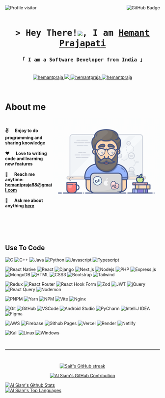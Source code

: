 <a   href="https://komarev.com/ghpvc/?username=hemantpraja">

  <img align="left" src="https://komarev.com/ghpvc/?username=hemantpraja&label=Visitors&color=0e75b6&style=flat" alt="Profile visitor" />
  <img  align="right" src="https://img.shields.io/github/followers/hemantpraja?label=Followers&style=social" alt="GitHub Badge">
</a>
<br/>
<br/>

<h1 align="center">
        <samp>> Hey There!<img src="https://raw.githubusercontent.com/MartinHeinz/MartinHeinz/master/wave.gif" width=30>, I am
                <b><a target="_blank" href="https://www.linkedin.com/in/hemantpr88/">Hemant Prajapati</a></b>
        </samp>
</h1>

<h3 align="center"> 
  <samp>
    「 I am a <b>Software Developer</b> from <b>India</b> 」
    <br>
    <br>
  </samp>
</h3>

<p align="center">
 <!-- <a href="https://www.pseudosoftservices.com/" target="_blank">
  <img src="https://img.shields.io/badge/Website-DC143C?style=for-the-badge&logo=medium&logoColor=white" alt="hemantpraja" />
 </a> -->
 <a href="https://www.linkedin.com/in/hemantpr88/" target="_blank">
  <img src="https://img.shields.io/badge/LinkedIn-0077B5?style=for-the-badge&logo=linkedin&logoColor=white" alt="hemantpraja"/>
 </a>
 <!-- <a href="https://dev.to/hemantpraja" target="_blank">
  <img src="https://img.shields.io/badge/dev.to-0A0A0A?style=for-the-badge&logo=dev.to&logoColor=white" alt="hemantpraja" />
 </a> -->
 <a href="https://x.com/HemantP31987529" target="_blank">
  <img src="https://img.shields.io/badge/Twitter-1DA1F2?style=for-the-badge&logo=twitter&logoColor=white" />
 </a>
 <a href="https://www.instagram.com/h_hemant_p/" target="_blank">
  <img src="https://img.shields.io/badge/Instagram-fe4164?style=for-the-badge&logo=instagram&logoColor=white" alt="hemantpraja" />
 </a> 
 <a href="https://www.facebook.com/profile.php?id=61555765354445" target="_blank">
  <img src="https://img.shields.io/badge/Facebook-20BEFF?&style=for-the-badge&logo=facebook&logoColor=white" alt="hemantpraja"  />
  </a> 
</p>
<br />

<!-- About Section -->

# About me

<h4>
 <img align="right" width="350" src="/assets/programmer.gif" alt="Coding gif" />
 <br/>

 ✌️ &emsp; Enjoy to do programming and sharing knowledge <br/><br/>
 ❤️ &emsp; Love to writing code and learning new features <br/><br/>
 📧 &emsp; Reach me anytime: hemantpraja88@gmail.com <br/><br/>
 💬 &emsp; Ask me about anything [here](https://github.com/hemantpraja/hemantpraja/issues)

</h4>

<br/>
<br/>
<br/>
<br/>

## Use To Code

![C](https://img.shields.io/badge/c-%2300599C.svg?style=for-the-badge&logo=c&logoColor=white)
![C++](https://img.shields.io/badge/c++-%2300599C.svg?style=for-the-badge&logo=c%2B%2B&logoColor=white)
![Java](https://img.shields.io/badge/java-%23ED8B00.svg?style=for-the-badge&logo=openjdk&logoColor=white)
![Python](https://img.shields.io/badge/python-3670A0?style=for-the-badge&logo=python&logoColor=ffd)
![Javascript](https://img.shields.io/badge/Javascript-F0DB4F?style=for-the-badge&labelColor=black&logo=javascript&logoColor=F0DB4F)
![Typescript](https://img.shields.io/badge/Typescript-007acc?style=for-the-badge&labelColor=black&logo=typescript&logoColor=007acc)

![React Native](https://img.shields.io/badge/React_Native-20232A?style=for-the-badge&logo=react&logoColor=61DAFB)
![React](https://img.shields.io/badge/-React-61DBFB?style=for-the-badge&labelColor=black&logo=react&logoColor=61DBFB)
![Django](https://img.shields.io/badge/django-%23092E20.svg?style=for-the-badge&logo=django&logoColor=white)
![Next.js](https://img.shields.io/badge/next.js-000000?style=for-the-badge&logo=nextdotjs&logoColor=white)
![Nodejs](https://img.shields.io/badge/Nodejs-3C873A?style=for-the-badge&labelColor=black&logo=node.js&logoColor=3C873A)
![PHP](https://img.shields.io/badge/php-%23777BB4.svg?style=for-the-badge&logo=php&logoColor=white)
![Express.js](https://img.shields.io/badge/Express.js-000000?style=for-the-badge&logo=express&logoColor=white)
![MongoDB](https://img.shields.io/badge/MongoDB-4EA94B?style=for-the-badge&logo=mongodb&logoColor=white)
![HTML](https://img.shields.io/badge/HTML5-E34F26?style=for-the-badge&logo=html5&logoColor=white)
![CSS3](https://img.shields.io/badge/CSS3-1572B6?style=for-the-badge&logo=css3&logoColor=white)
![Bootstrap](https://img.shields.io/badge/Bootstrap-563D7C?style=for-the-badge&logo=bootstrap&logoColor=white)
![Tailwind](https://img.shields.io/badge/Tailwind_CSS-092749?style=for-the-badge&logo=tailwindcss&logoColor=06B6D4&labelColor=000000)

![Redux](https://img.shields.io/badge/Redux-593D88?style=for-the-badge&logo=redux&logoColor=white)
![React Router](https://img.shields.io/badge/React_Router-CA4245?style=for-the-badge&logo=react-router&logoColor=white)
![React Hook Form](https://img.shields.io/badge/React%20Hook%20Form-%23EC5990.svg?style=for-the-badge&logo=reacthookform&logoColor=white)
![Zod](https://img.shields.io/badge/zod-%233068b7.svg?style=for-the-badge&logo=zod&logoColor=white)
![JWT](https://img.shields.io/badge/JWT-black?style=for-the-badge&logo=JSON%20web%20tokens)
![jQuery](https://img.shields.io/badge/jquery-%230769AD.svg?style=for-the-badge&logo=jquery&logoColor=white)
![React Query](https://img.shields.io/badge/-React_Query-FF4154?style=for-the-badge&logo=react%20query&logoColor=white)
![Nodemon](https://img.shields.io/badge/NODEMON-%23323330.svg?style=for-the-badge&logo=nodemon&logoColor=%BBDEAD)

![PNPM](https://img.shields.io/badge/pnpm-%234a4a4a.svg?style=for-the-badge&logo=pnpm&logoColor=f69220)
![Yarn](https://img.shields.io/badge/yarn-%232C8EBB.svg?style=for-the-badge&logo=yarn&logoColor=white)
![NPM](https://img.shields.io/badge/NPM-%23CB3837.svg?style=for-the-badge&logo=npm&logoColor=white)
![Vite](https://img.shields.io/badge/vite-%23646CFF.svg?style=for-the-badge&logo=vite&logoColor=white)
![Nginx](https://img.shields.io/badge/nginx-%23009639.svg?style=for-the-badge&logo=nginx&logoColor=white)

![Git](https://img.shields.io/badge/Git-F05032?style=for-the-badge&logo=git&logoColor=white)
![GitHub](https://img.shields.io/badge/github-%23121011.svg?style=for-the-badge&logo=github&logoColor=white)
![VSCode](https://img.shields.io/badge/Visual_Studio_Code-0078d7?style=for-the-badge&logo=visual%20studio&logoColor=white)
![Android Studio](https://img.shields.io/badge/android%20studio-346ac1?style=for-the-badge&logo=android%20studio&logoColor=white)
![PyCharm](https://img.shields.io/badge/pycharm-143?style=for-the-badge&logo=pycharm&logoColor=black&color=black&labelColor=green)
![IntelliJ IDEA](https://img.shields.io/badge/IntelliJIDEA-000000.svg?style=for-the-badge&logo=intellij-idea&logoColor=white)
![Figma](https://img.shields.io/badge/figma-%23F24E1E.svg?style=for-the-badge&logo=figma&logoColor=white)


![AWS](https://img.shields.io/badge/AWS-%23FF9900.svg?style=for-the-badge&logo=amazon-aws&logoColor=white)
![Firebase](https://img.shields.io/badge/firebase-%23039BE5.svg?style=for-the-badge&logo=firebase)
![Github Pages](https://img.shields.io/badge/github%20pages-121013?style=for-the-badge&logo=github&logoColor=white)
![Vercel](https://img.shields.io/badge/vercel-%23000000.svg?style=for-the-badge&logo=vercel&logoColor=white)
![Render](https://img.shields.io/badge/Render-%46E3B7.svg?style=for-the-badge&logo=render&logoColor=white)
![Netlify](https://img.shields.io/badge/netlify-%23000000.svg?style=for-the-badge&logo=netlify&logoColor=#00C7B7)


![Kali](https://img.shields.io/badge/Kali-268BEE?style=for-the-badge&logo=kalilinux&logoColor=white)
![Linux](https://img.shields.io/badge/Linux-FCC624?style=for-the-badge&logo=linux&logoColor=black)
![Windows](https://img.shields.io/badge/Windows-0078D6?style=for-the-badge&logo=windows&logoColor=white)


<br/>
<hr/>
<br/>

<p align="center">
  <a href="https://github.com/hemantpraja">
    <img src="https://github-readme-streak-stats.herokuapp.com/?user=hemantpraja&theme=radical&border=7F3FBF&background=0D1117" alt="Saif's GitHub streak"/>
  </a>
</p>

<p align="center">
  <a href="https://github.com/hemantpraja">
    <img src="https://github-profile-summary-cards.vercel.app/api/cards/profile-details?username=hemantpraja&theme=radical" alt="Al Siam's GitHub Contribution"/>
  </a>
</p>

<a align="center"> 
    <a href="https://github.com/hemantpraja">
      <img alt="Al Siam's Github Stats" src="https://denvercoder1-github-readme-stats.vercel.app/api?username=hemantpraja&show_icons=true&count_private=true&theme=react&border_color=7F3FBF&bg_color=0D1117&title_color=F85D7F&icon_color=F8D866" height="192px" width="55%"/>
    </a>
  <br/>
  <a href="https://github.com/hemantpraja">
    <img alt="Al Siam's Top Languages" src="https://denvercoder1-github-readme-stats.vercel.app/api/top-langs/?username=hemantpraja&langs_count=8&layout=compact&theme=react&border_color=7F3FBF&bg_color=0D1117&title_color=F85D7F&icon_color=F8D866" height="192px" width="40%"/>
  </a>
<!--   <br/> -->
</a>
<br/>
<!--
![Hemant's Graph](https://github-readme-activity-graph.vercel.app/graph?username=hemantpraja&custom_title=Hemant's%20GitHub%20Activity%20Graph&bg_color=0D1117&color=7F3FBF&line=7F3FBF&point=7F3FBF&area_color=FFFFFF&title_color=FFFFFF&area=true)
-->
<!-- <br/>
<br/>
<!--
## Top Projects -
-->
<!--
[![PersonalBlog](https://github-readme-stats.vercel.app/api/pin/?username=hemantpraja&repo=PersonalBlog&border_color=7F3FBF&bg_color=0D1117&title_color=C9D1D9&text_color=8B949E&icon_color=7F3FBF)](https://github.com/hemantprajaPersonalBlog)
[![TrueFeedback](https://github-readme-stats.vercel.app/api/pin/?username=hemantpraja&repo=TrueFeedback&border_color=7F3FBF&bg_color=0D1117&title_color=C9D1D9&text_color=8B949E&icon_color=7F3FBF)](https://github.com/hemantpraja/TrueFeedback)
[![Attractive Css Designs](https://github-readme-stats.vercel.app/api/pin/?username=hemantpraja&repo=AttractiveCssDesigns&border_color=7F3FBF&bg_color=0D1117&title_color=C9D1D9&text_color=8B949E&icon_color=7F3FBF)](https://github.com/hemantpraja/AttractiveCssDesigns)
[![BookTourCab](https://github-readme-stats.vercel.app/api/pin/?username=hemantpraja&repo=BookTourCab&border_color=7F3FBF&bg_color=0D1117&title_color=C9D1D9&text_color=8B949E&icon_color=7F3FBF)](https://github.com/hemantpraja/BookTourCab)
-->
<!--
<br/>
<!--
<p align="left">
  <a href="https://github.com/hemantpraja?tab=repositories" target="_blank"><img alt="All Repositories" title="All Repositories" src="https://img.shields.io/badge/-All%20Repos-2962FF?style=for-the-badge&logo=koding&logoColor=white"/></a>
</p>
-->
